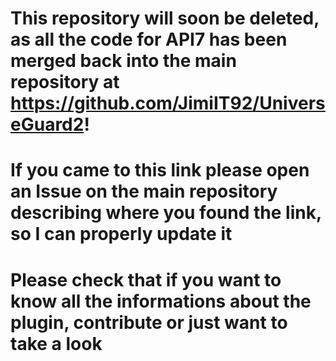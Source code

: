 # This repository will soon be deleted, as all the code for API7 has been merged back into the main repository at https://github.com/JimiIT92/UniverseGuard2!

# If you came to this link please open an Issue on the main repository describing where you found the link, so I can properly update it

# Please check that if you want to know all the informations about the plugin, contribute or just want to take a look
